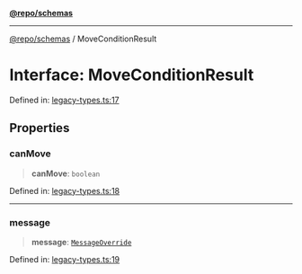 [**@repo/schemas**](../README.md)

***

[@repo/schemas](../README.md) / MoveConditionResult

# Interface: MoveConditionResult

Defined in: [legacy-types.ts:17](https://github.com/alexqguo/drinking-board-game-v3/blob/fc5adf9b53e666003d4a7f6c500cdc49fb9dbd39/packages/schemas/src/legacy-types.ts#L17)

## Properties

### canMove

> **canMove**: `boolean`

Defined in: [legacy-types.ts:18](https://github.com/alexqguo/drinking-board-game-v3/blob/fc5adf9b53e666003d4a7f6c500cdc49fb9dbd39/packages/schemas/src/legacy-types.ts#L18)

***

### message

> **message**: [`MessageOverride`](MessageOverride.md)

Defined in: [legacy-types.ts:19](https://github.com/alexqguo/drinking-board-game-v3/blob/fc5adf9b53e666003d4a7f6c500cdc49fb9dbd39/packages/schemas/src/legacy-types.ts#L19)
